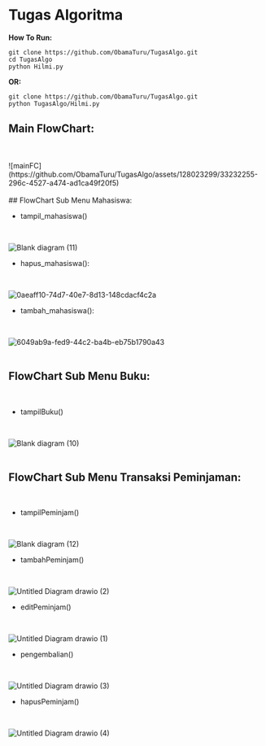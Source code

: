 # Tugas Algoritma
**How To Run:**
```
git clone https://github.com/ObamaTuru/TugasAlgo.git
cd TugasAlgo
python Hilmi.py
```
**OR:**
```
git clone https://github.com/ObamaTuru/TugasAlgo.git
python TugasAlgo/Hilmi.py
```
## Main FlowChart:
<br>
<br>
![mainFC](https://github.com/ObamaTuru/TugasAlgo/assets/128023299/33232255-296c-4527-a474-ad1ca49f20f5)
<br>
<br>
## FlowChart Sub Menu Mahasiswa:
<br>

- tampil_mahasiswa()
<br>

![Blank diagram (11)](https://github.com/ObamaTuru/TugasAlgo/assets/128023299/9d4a3fca-6c86-4243-a9a0-9068389b0d49)
<br>
- hapus_mahasiswa():
<br>

![0aeaff10-74d7-40e7-8d13-148cdacf4c2a](https://github.com/ObamaTuru/TugasAlgo/assets/128023299/0431b955-bd3b-428c-b121-13441c13e851)
<br>

- tambah_mahasiswa():
<br>

![6049ab9a-fed9-44c2-ba4b-eb75b1790a43](https://github.com/ObamaTuru/TugasAlgo/assets/128023299/c03e4aea-0033-40e6-9ce1-78a8b5927ec9)
<br>
<br>
## FlowChart Sub Menu Buku:
<br>

- tampilBuku()
<br>

![Blank diagram (10)](https://github.com/ObamaTuru/TugasAlgo/assets/128023299/25f3a27f-28f4-401f-b1c5-b81835f2cf1a)
<br>
<br>
## FlowChart Sub Menu Transaksi Peminjaman:
<br>

- tampilPeminjam()
<br>

![Blank diagram (12)](https://github.com/ObamaTuru/TugasAlgo/assets/128023299/66aecc04-82b2-44cd-8aa2-d1a4f1cbc946)
<br>

- tambahPeminjam()
<br>

![Untitled Diagram drawio (2)](https://github.com/ObamaTuru/TugasAlgo/assets/128023299/2d253e84-4b3e-4b3b-b379-481565d8cb5a)
<br>

- editPeminjam()
<br>

![Untitled Diagram drawio (1)](https://github.com/ObamaTuru/TugasAlgo/assets/128023299/fc1bf474-1da7-4970-a6d2-4bf66fc3bf14)
<br>

- pengembalian()
<br>

![Untitled Diagram drawio (3)](https://github.com/ObamaTuru/TugasAlgo/assets/128023299/142958f0-7ad2-4ce1-b583-93cd32f90f35)
<br>

- hapusPeminjam()
<br>

![Untitled Diagram drawio (4)](https://github.com/ObamaTuru/TugasAlgo/assets/128023299/14baf29a-c4ff-4a4f-96cb-dfed9e856826)





